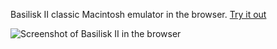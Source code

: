 Basilisk II classic Macintosh emulator in the browser. [Try it out](https://jamesfriend.com.au/projects/basiliskii/BasiliskII-worker.html)

![Screenshot of Basilisk II in the browser](https://jamesfriend.com.au/files/basiliskiijs.png)

